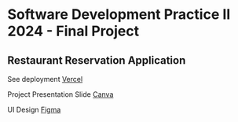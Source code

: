 # Software Development Practice II 2024 - Final Project

## Restaurant Reservation Application

See deployment [Vercel](https://software-development-practice-ii-final-project.vercel.app)

Project Presentation Slide [Canva](https://www.canva.com/design/DAGWivvTqUA/fE4hIPf0eKDmgOJqKEgByQ/view?utm_content=DAGWivvTqUA&utm_campaign=designshare&utm_medium=link&utm_source=editor)

UI Design [Figma](https://www.figma.com/design/ErpU3jBr3olBmx7zaXq3y8/SWDevII-Final?node-id=0-1&t=h5wgxW12zod0mlgv-1)